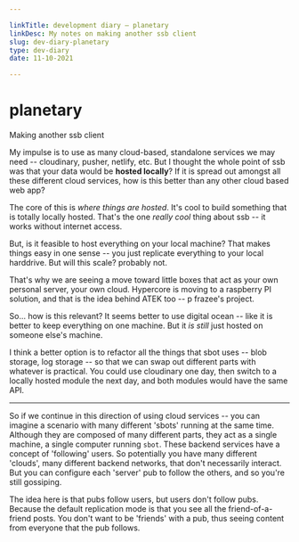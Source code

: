 ```yaml
---

linkTitle: development diary — planetary
linkDesc: My notes on making another ssb client
slug: dev-diary-planetary
type: dev-diary
date: 11-10-2021

---
```


# planetary

Making another ssb client

My impulse is to use as many cloud-based, standalone services we may need -- cloudinary, pusher, netlify, etc. But I thought the whole point of ssb was that your data would be **hosted locally**? If it is spread out amongst all these different cloud services, how is this better than any other cloud based web app?

The core of this is *where things are hosted*. It's cool to build something that is totally locally hosted. That's the one *really cool* thing about ssb -- it works without internet access.

But, is it feasible to host everything on your local machine? That makes things easy in one sense -- you just replicate everything to your local harddrive. But will this scale? probably not.

That's why we are seeing a move toward little boxes that act as your own personal server, your own cloud. Hypercore is moving to a raspberry PI solution, and that is the idea behind ATEK too -- p frazee's project.

So... how is this relevant? It seems better to use digital ocean -- like it is better to keep everything on one machine. But it *is still* just hosted on someone else's machine.

I think a better option is to refactor all the things that sbot uses -- blob storage, log storage -- so that we can swap out different parts with whatever is practical. You could use cloudinary one day, then switch to a locally hosted module the next day, and both modules would have the same API.

--------------------------------------------

So if we continue in this direction of using cloud services -- you can imagine a scenario with many different 'sbots' running at the same time. Although they are composed of many different parts, they act as a single machine, a single computer running `sbot`. These backend services have a concept of 'following' users. So potentially you have many different 'clouds', many different backend networks, that don't necessarily interact. But you can configure each 'server' pub to follow the others, and so you're still gossiping.

The idea here is that pubs follow users, but users don't follow pubs. Because the default replication mode is that you see all the friend-of-a-friend posts. You don't want to be 'friends' with a pub, thus seeing content from everyone that the pub follows.

